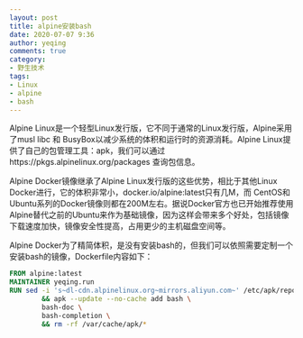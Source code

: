 ```yaml
---
layout: post
title: alpine安装bash
date: 2020-07-07 9:36
author: yeqing
comments: true
category:
- 野生技术
tags:
- Linux
- alpine
- bash
---
```


Alpine Linux是一个轻型Linux发行版，它不同于通常的Linux发行版，Alpine采用了musl libc 和 BusyBox以减少系统的体积和运行时的资源消耗。Alpine Linux提供了自己的包管理工具：apk，我们可以通过https://pkgs.alpinelinux.org/packages 查询包信息。

Alpine Docker镜像继承了Alpine Linux发行版的这些优势，相比于其他Linux Docker进行，它的体积非常小，docker.io/alpine:latest只有几M，而 CentOS和Ubuntu系列的Docker镜像则都在200M左右。据说Docker官方也已开始推荐使用Alpine替代之前的Ubuntu来作为基础镜像，因为这样会带来多个好处，包括镜像下载速度加快，镜像安全性提高，占用更少的主机磁盘空间等。

Alpine Docker为了精简体积，是没有安装bash的，但我们可以依照需要定制一个安装bash的镜像，Dockerfile内容如下：

```dockerfile
FROM alpine:latest
MAINTAINER yeqing.run
RUN sed -i 's~dl-cdn.alpinelinux.org~mirrors.aliyun.com~' /etc/apk/repositories \
        && apk --update --no-cache add bash \
        bash-doc \
        bash-completion \
        && rm -rf /var/cache/apk/*
```

